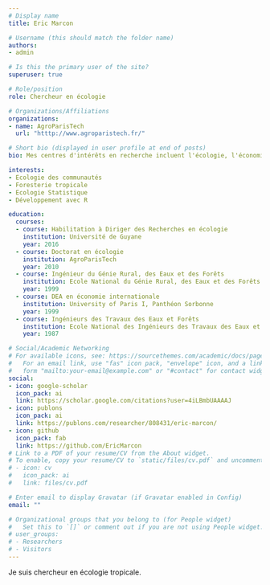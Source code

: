 ```yaml
---
# Display name
title: Eric Marcon

# Username (this should match the folder name)
authors:
- admin

# Is this the primary user of the site?
superuser: true

# Role/position
role: Chercheur en écologie

# Organizations/Affiliations
organizations:
- name: AgroParisTech
  url: "htttp://www.agroparistech.fr/"

# Short bio (displayed in user profile at end of posts)
bio: Mes centres d'intérêts en recherche incluent l'écologie, l'économie et la programmaton avec R.

interests:
- Ecologie des communautés
- Foresterie tropicale
- Ecologie Statistique
- Développement avec R

education:
  courses:
  - course: Habilitation à Diriger des Recherches en écologie
    institution: Université de Guyane
    year: 2016
  - course: Doctorat en écologie
    institution: AgroParisTech
    year: 2010
  - course: Ingénieur du Génie Rural, des Eaux et des Forêts
    institution: Ecole National du Génie Rural, des Eaux et des Forêts
    year: 1999
  - course: DEA en économie internationale
    institution: University of Paris I, Panthéon Sorbonne
    year: 1999
  - course: Ingénieurs des Travaux des Eaux et Forêts
    institution: Ecole National des Ingénieurs des Travaux des Eaux et Forêts
    year: 1987

# Social/Academic Networking
# For available icons, see: https://sourcethemes.com/academic/docs/page-builder/#icons
#   For an email link, use "fas" icon pack, "envelope" icon, and a link in the
#   form "mailto:your-email@example.com" or "#contact" for contact widget.
social:
- icon: google-scholar
  icon_pack: ai
  link: https://scholar.google.com/citations?user=4iLBmbUAAAAJ
- icon: publons
  icon_pack: ai
  link: https://publons.com/researcher/808431/eric-marcon/
- icon: github
  icon_pack: fab
  link: https://github.com/EricMarcon
# Link to a PDF of your resume/CV from the About widget.
# To enable, copy your resume/CV to `static/files/cv.pdf` and uncomment the lines below.
# - icon: cv
#   icon_pack: ai
#   link: files/cv.pdf

# Enter email to display Gravatar (if Gravatar enabled in Config)
email: ""

# Organizational groups that you belong to (for People widget)
#   Set this to `[]` or comment out if you are not using People widget.
# user_groups:
# - Researchers
# - Visitors
---
```


Je suis chercheur en écologie tropicale.
